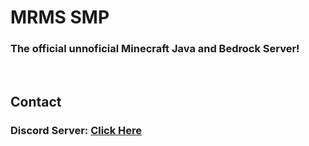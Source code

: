 <h1>MRMS SMP</h1>
<h3>The official unnoficial Minecraft Java and Bedrock Server!</h3>
<br>
<h2> Contact </h2>
<h3>Discord Server: <a href="https://discord.gg/amc692KPqJ">Click Here</a></h3>
